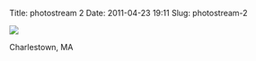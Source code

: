 Title: photostream 2
Date: 2011-04-23 19:11
Slug: photostream-2

[![](http://martinfowler.com/photos/2.jpg)](http://martinfowler.com/photos/2.html)

</p>

</p>

Charlestown, MA

</p>

